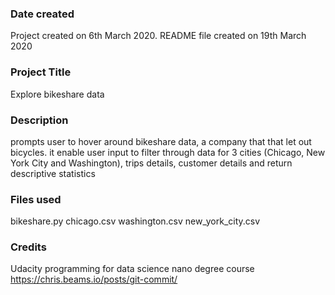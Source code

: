 ### Date created
Project created on 6th March 2020.
README file created on 19th March 2020

### Project Title
Explore bikeshare data

### Description
prompts user to hover around bikeshare data, a company that that let out bicycles.
it enable user input to filter through data for 3  cities (Chicago, New York City and Washington),
trips details, customer details and return descriptive statistics

### Files used
bikeshare.py
chicago.csv
washington.csv
new_york_city.csv

### Credits
Udacity programming for data science nano degree course
https://chris.beams.io/posts/git-commit/
